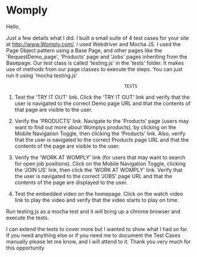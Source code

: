 # Womply

Hello,

Just a few details what I did. I built a small suite of 4 test cases for your site at http://www.Womply.com/. 
I used Webdriver and Mocha JS. I used the Page Object pattern using a Base Page, and other pages like the 'RequestDemo_page', 
'Products' page and 'Jobs' pages inheriting from the Basepage. Our test class is called 'testing.js' in the 'tests' folder. 
It makes use of methods from our page classes to execute the steps. You can just run it using 'mocha testing.js'

                                                 TESTS

1. Test the 'TRY IT OUT' link. Click the 'TRY IT OUT' link and verify that the user is navigated to the correct Demo page URL and that the contents of that page are visible to the user.

2. Verify the 'PRODUCTS' link. Navigate to the 'Products' page (users may want to find out more about Womplys products), by clicking on the Mobile Navigation Toggle, then clicking the 'Products' link. Also, verify that the user is navigated to the correct Products page URL and that the contents of the page are visible to the user.

3. Verify the 'WORK AT WOMPLY' link (for users that may want to search for open job positions). Click on the Mobile Navigation Toggle, clicking the 'JOIN US' link, then click the 'WORK AT WOMPLY' link. Verify that the user is navigated to the correct 'JOBS' page URL and that the contents of the page are displayed to the user.

4. Test the embedded video on the homepage. Click on the watch video link to play the video and verify that the video starts to play on time.

Run testing.js as a mocha test and it will bring up a chrome browser and execute the tests.

I can extend the tests to cover more but I wanted to show what I had so far. If you need anything else or if you need me to document the Test Cases manually please let me know, and I will attend to it. Thank you very much for this opportunity
